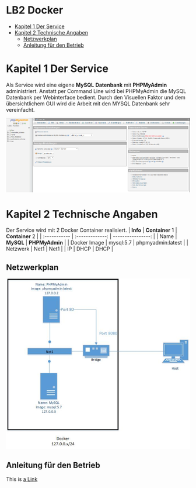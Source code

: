 # **LB2** **Docker**  <!-- omit in toc -->


- [Kapitel 1 Der Service](#kapitel-1-der-service)
- [Kapitel 2 Technische Angaben](#kapitel-2-technische-angaben)
  - [Netzwerkplan](#netzwerkplan)
  - [Anleitung für den Betrieb](#anleitung-f%C3%BCr-den-betrieb)

# Kapitel 1 Der Service

Als Service wird eine eigene **MySQL** **Datenbank** mit **PHPMyAdmin** administriert. Anstatt per Command Line wird bei PHPMyAdmin die MySQL Datenbank per Webinterface bedient. Durch den Visuellen Faktor und dem übersichtlichem GUI wird die Arbeit mit den MYSQL Datenbank sehr vereinfacht.

![GUI](Images/GUI.PNG)

# Kapitel 2 Technische Angaben

Der Service wird mit 2 Docker Container realisiert.
| **Info**     | **Container** 1 |   **Container** 2 |
| :----------- | :-------------: | ----------------: |
| Name         |    **MySQL**    |    **PHPMyAdmin** |
| Docker Image |    mysql:5.7    | phpmyadmin:latest |
| Netzwerk     |      Net1       |              Net1 |
| IP           |      DHCP       |              DHCP |

## Netzwerkplan

![Netzwerk](Images/netzwerk.jpg)

## Anleitung für den Betrieb


<!-- Link Index -->
This is [a Link][20min]

[20min]: https://www.20min.ch/